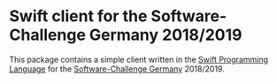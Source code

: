 # Swift client for the Software-Challenge Germany 2018/2019

This package contains a simple client written in the [Swift Programming Language](https://swift.org/) for the [Software-Challenge Germany](https://www.software-challenge.de/) 2018/2019.